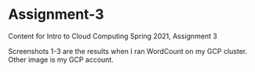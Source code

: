 # Assignment-3
Content for Intro to Cloud Computing Spring 2021, Assignment 3

Screenshots 1-3 are the results when I ran WordCount on my GCP cluster. Other image is my GCP account. 
